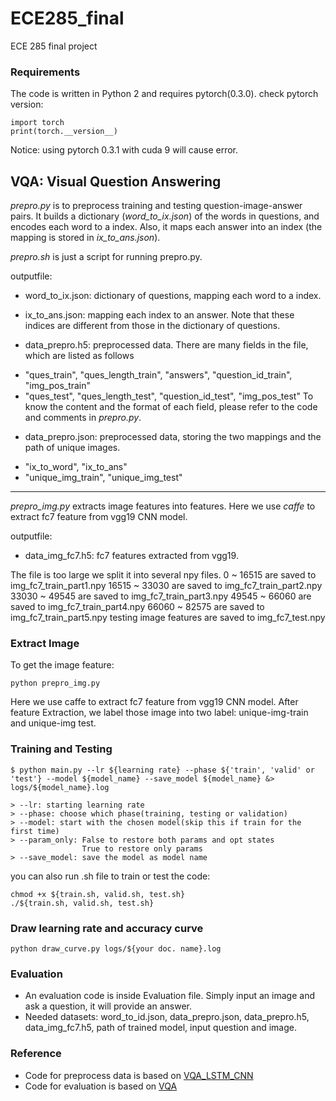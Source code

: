 # ECE285_final
ECE 285 final project

### Requirements
The code is written in Python 2 and requires pytorch(0.3.0).
check pytorch version:
````
import torch
print(torch.__version__)
````
Notice: using pytorch 0.3.1 with cuda 9 will cause error.
## VQA: Visual Question Answering
*prepro.py* is to preprocess training and testing question-image-answer pairs. It builds a dictionary (*word_to_ix.json*) of the words in questions, and encodes each word to a index. Also, it maps each answer into an index (the mapping is stored in *ix_to_ans.json*).

*prepro.sh* is just a script for running prepro.py.

outputfile:
* word_to_ix.json: dictionary of questions, mapping each word to a index.

* ix_to_ans.json: mapping each index to an answer. Note that these indices are different from those in the dictionary of questions.

* data_prepro.h5: preprocessed data. There are many fields in the file, which are listed as follows
 - "ques_train", "ques_length_train", "answers", "question_id_train", "img_pos_train"
 - "ques_test", "ques_length_test", "question_id_test", "img_pos_test"
To know the content and the format of each field, please refer to the code and comments in *prepro.py*.

* data_prepro.json: preprocessed data, storing the two mappings and the path of unique images.
 - "ix_to_word", "ix_to_ans"
 - "unique_img_train", "unique_img_test"
----------------------------------------------
*prepro_img.py* extracts image features into features. Here we use *caffe* to extract fc7 feature from vgg19 CNN model.

outputfile:
* data_img_fc7.h5: fc7 features extracted from vgg19.

The file is too large we split it into several npy files.
0 ~ 16515 are saved to img_fc7_train_part1.npy
16515 ~ 33030 are saved to img_fc7_train_part2.npy
33030 ~ 49545 are saved to img_fc7_train_part3.npy
49545 ~ 66060 are saved to img_fc7_train_part4.npy
66060 ~ 82575 are saved to img_fc7_train_part5.npy
testing image features are saved to img_fc7_test.npy

### Extract Image
To get the image feature:
````
python prepro_img.py
````
Here we use caffe to extract fc7 feature from vgg19 CNN model. After feature Extraction, we label those image into two label: unique-img-train and unique-img test.
### Training and Testing
```
$ python main.py --lr ${learning rate} --phase ${'train', 'valid' or 'test'} --model ${model_name} --save_model ${model_name} &> logs/${model_name}.log

> --lr: starting learning rate
> --phase: choose which phase(training, testing or validation)
> --model: start with the chosen model(skip this if train for the first time)
> --param_only: False to restore both params and opt states
                True to restore only params
> --save_model: save the model as model name

```
you can also run .sh file to train or test the code:
````
chmod +x ${train.sh, valid.sh, test.sh}
./${train.sh, valid.sh, test.sh}
````
### Draw learning rate and accuracy curve
````
python draw_curve.py logs/${your doc. name}.log
````
### Evaluation
* An evaluation code is inside Evaluation file. Simply input an image and ask a question, it will provide an answer.
* Needed datasets: word_to_id.json, data_prepro.json, data_prepro.h5, data_img_fc7.h5, path of trained model, input question and image.

### Reference
* Code for preprocess data is based on [VQA_LSTM_CNN](https://github.com/GT-Vision-Lab/VQA_LSTM_CNN?fbclid=IwAR0c5Cc-WPUi92KO_mTEAvc9XP1Bo_1Lcf1JuRPgGGmnfQkoorF6SWcZVEE)
* Code for evaluation is based on [VQA](https://github.com/GT-Vision-Lab/VQA?fbclid=IwAR2xhKtJ7-J5G6NdKwATm3yT_b64rZuN13xGoj7UKRkGDoqel3a22aSEghs)
 
